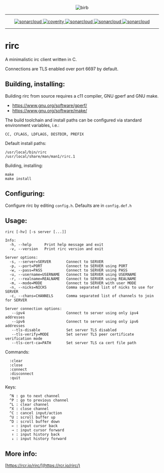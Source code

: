 <p align="center">
  <img src="https://raw.githubusercontent.com/rcr/rirc/master/docs/birb.jpg" alt="birb"/>
</p>

---

<p align="center">
  <a href="https://sonarcloud.io/dashboard?id=rirc">
    <img alt="sonarcloud" src="https://sonarcloud.io/api/project_badges/measure?project=rirc&metric=ncloc"/>
  </a>
  <a href="https://scan.coverity.com/projects/4940">
    <img alt="coverity" src="https://scan.coverity.com/projects/4940/badge.svg"/>
  </a>
  <a href="https://sonarcloud.io/dashboard?id=rirc">
    <img alt="sonarcloud" src="https://sonarcloud.io/api/project_badges/measure?project=rirc&metric=sqale_rating"/>
  </a>
  <a href="https://sonarcloud.io/dashboard?id=rirc">
    <img alt="sonarcloud" src="https://sonarcloud.io/api/project_badges/measure?project=rirc&metric=reliability_rating"/>
  </a>
  <a href="https://sonarcloud.io/dashboard?id=rirc">
    <img alt="sonarcloud" src="https://sonarcloud.io/api/project_badges/measure?project=rirc&metric=security_rating"/>
  </a>
</p>

---

# rirc

A minimalistic irc client written in C.

Connections are TLS enabled over port 6697 by default.

## Building, installing:

Building rirc from source requires a c11 compiler, GNU gperf and GNU make.

 - https://www.gnu.org/software/gperf/
 - https://www.gnu.org/software/make/

The build toolchain and install paths can be configured via standard
environment variables, i.e.:
```
CC, CFLAGS, LDFLAGS, DESTDIR, PREFIX
```

Default install paths:
```
/usr/local/bin/rirc
/usr/local/share/man/man1/rirc.1
```

Building, installing:
```
make
make install
```

## Configuring:

Configure rirc by editing `config.h`. Defaults are in `config.def.h`

## Usage:

```
rirc [-hv] [-s server [...]]

Info:
  -h, --help      Print help message and exit
  -v, --version   Print rirc version and exit

Server options:
  -s, --server=SERVER       Connect to SERVER
  -p, --port=PORT           Connect to SERVER using PORT
  -w, --pass=PASS           Connect to SERVER using PASS
  -u, --username=USERNAME   Connect to SERVER using USERNAME
  -r, --realname=REALNAME   Connect to SERVER using REALNAME
  -m, --mode=MODE           Connect to SERVER with user MODE
  -n, --nicks=NICKS         Comma separated list of nicks to use for SERVER
  -c, --chans=CHANNELS      Comma separated list of channels to join for SERVER

Server connection options:
   --ipv4                   Connect to server using only ipv4 addresses
   --ipv6                   Connect to server using only ipv6 addresses
   --tls-disable            Set server TLS disabled
   --tls-verify=MODE        Set server TLS peer certificate verification mode
   --tls-cert-ca=PATH       Set server TLS ca cert file path
```

Commands:

```
  :clear
  :close
  :connect
  :disconnect
  :quit
```

Keys:

```
  ^N : go to next channel
  ^P : go to previous channel
  ^L : clear channel
  ^X : close channel
  ^C : cancel input/action
  ^U : scroll buffer up
  ^D : scroll buffer down
   ← : input cursor back
   → : input cursor forward
   ↑ : input history back
   ↓ : input history forward
```

## More info:

[https://rcr.io/rirc/](https://rcr.io/rirc/)

